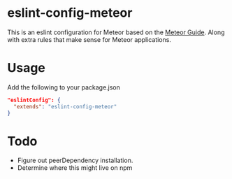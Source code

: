 # eslint-config-meteor

This is an eslint configuration for Meteor based on the [Meteor Guide](https://guide.meteor.com/). Along with extra rules that make sense for Meteor applications.

# Usage

Add the following to your package.json

```json
"eslintConfig": {
  "extends": "eslint-config-meteor"
}
```

# Todo

- Figure out peerDependency installation.
- Determine where this might live on npm
